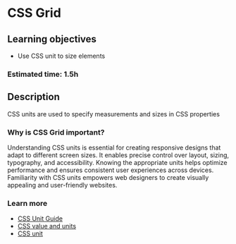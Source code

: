 # CSS Grid

## Learning objectives

- Use CSS unit to size elements

### Estimated time: 1.5h

## Description

CSS units are used to specify measurements and sizes in CSS properties

### Why is CSS Grid important?

Understanding CSS units is essential for creating responsive designs that adapt to different screen sizes. It enables precise control over layout, sizing, typography, and accessibility. Knowing the appropriate units helps optimize performance and ensures consistent user experiences across devices. Familiarity with CSS units empowers web designers to create visually appealing and user-friendly websites.

### Learn more

- [CSS Unit Guide](https://www.freecodecamp.org/news/css-unit-guide/)
- [CSS value and units](https://developer.mozilla.org/en-US/docs/Learn/CSS/Building_blocks/Values_and_units)
- [CSS unit](https://www.w3schools.com/cssref/css_units.php)
